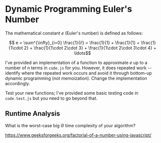 # Dynamic Programming Euler's Number

The mathematical constant $e$ (Euler's number) is defined as follows:

$$ e = \sum^{\infty}_{i=0} \frac{1}{i!} = \frac{1}{1} + \frac{1}{1} +
\frac{1}{1\cdot 2} + \frac{1}{1\cdot 2\cdot 3} + \frac{1}{1\cdot 2\cdot 3\cdot
4} + \ldots$$

I've provided an implementation of a function to approximate $e$ up to a number
of $n$ terms in `code.js` for you. However, it does repeated work -- identify
where the repeated work occurs and avoid it through bottom-up dynamic
programming (not memoization). Change the implementation accordingly.

Test your new functions; I've provided some basic testing code in `code.test.js`
but you need to go beyond that.

## Runtime Analysis

What is the worst-case big $\Theta$ time complexity of your algorithm?


https://www.geeksforgeeks.org/factorial-of-a-number-using-javascript/
